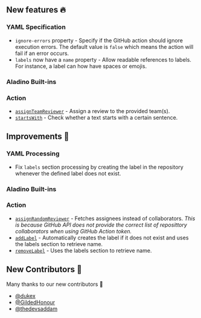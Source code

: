 ## New features :fire:

### YAML Specification

- `ignore-errors` property - Specify if the GitHub action should ignore execution errors. The default value is `false` which means the action will fail if an error occurs.
- `labels` now have a `name` property - Allow readable references to labels. For instance, a label can how have spaces or emojis.

### Aladino Built-ins

### Action

- [`assignTeamReviewer`](/reviewpad-file-specification/aladino-specification/aladino-built-ins#assignteamreviewer) - Assign a review to the provided team(s).
- [`startsWith`](/reviewpad-file-specification/aladino-specification/aladino-built-ins#startswith) - Check whether a text starts with a certain sentence.

## Improvements :rocket:

### YAML Processing

- Fix `labels` section processing by creating the label in the repository whenever the defined label does not exist.

### Aladino Built-ins

### Action

- [`assignRandomReviewer`](/reviewpad-file-specification/aladino-specification/aladino-built-ins#assignrandomreviewer) - Fetches assignees instead of collaborators. _This is because GitHub API does not provide the correct list of reposittory collaborators when using GitHub Action token._
- [`addLabel`](/reviewpad-file-specification/aladino-specification/aladino-built-ins#addlabel) - Automatically creates the label if it does not exist and uses the labels section to retrieve name.
- [`removeLabel`](/reviewpad-file-specification/aladino-specification/aladino-built-ins#removelabel) - Uses the labels section to retrieve name.

## New Contributors :beers:

Many thanks to our new contributors :clap:

- [@dukex](https://github.com/dukex)
- [@GildedHonour](https://github.com/GildedHonour)
- [@thedevsaddam](https://github.com/thedevsaddam)